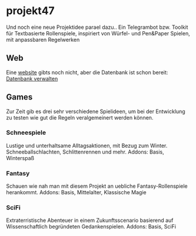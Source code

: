 # projekt47
Und noch eine neue Projektidee parael dazu.. Ein Telegrambot bzw. Toolkit für Textbasierte Rollenspiele, inspiriert von Würfel- und Pen&amp;Paper Spielen, mit anpassbaren Regelwerken

## Web
Eine [website](https://telebotter.sarbot.de/projekt47/) gibts noch nicht, aber die Datenbank ist schon bereit:
[Datenbank verwalten](https://telebotter.sarbot.de/projekt47/admin/)

## Games
Zur Zeit gib es drei sehr verschiedene Spielideen, um bei der Entwicklung zu testen wie gut die Regeln veralgemeinert werden können.

### Schneespiele
Lustige und unterhaltsame Alltagsaktionen, mit Bezug zum Winter. Schneeballschlachten, Schlittenrennen und mehr.
Addons: Basis, Winterspaß

### Fantasy
Schauen wie nah man mit diesem Projekt an uebliche Fantasy-Rollenspiele herankommt.
Addons: Basis, Mittelalter, Klassische Magie

### SciFi
Extraterristische Abenteuer in einem Zukunftsscenario basierend auf Wissenschaftlich begründeten Gedankenspielen.
Addons: Basis, SciFi
